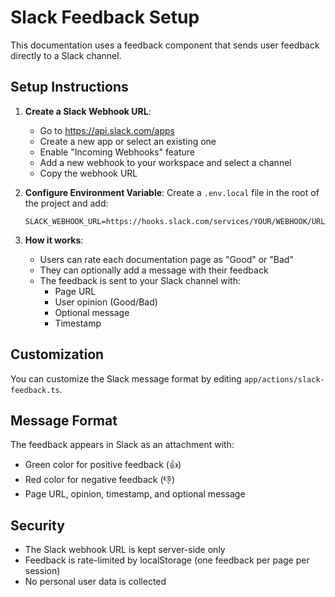# Slack Feedback Setup

This documentation uses a feedback component that sends user feedback directly to a Slack channel.

## Setup Instructions

1. **Create a Slack Webhook URL**:
   - Go to https://api.slack.com/apps
   - Create a new app or select an existing one
   - Enable "Incoming Webhooks" feature
   - Add a new webhook to your workspace and select a channel
   - Copy the webhook URL

2. **Configure Environment Variable**:
   Create a `.env.local` file in the root of the project and add:
   ```
   SLACK_WEBHOOK_URL=https://hooks.slack.com/services/YOUR/WEBHOOK/URL
   ```

3. **How it works**:
   - Users can rate each documentation page as "Good" or "Bad"
   - They can optionally add a message with their feedback
   - The feedback is sent to your Slack channel with:
     - Page URL
     - User opinion (Good/Bad)
     - Optional message
     - Timestamp

## Customization

You can customize the Slack message format by editing `app/actions/slack-feedback.ts`.

## Message Format

The feedback appears in Slack as an attachment with:
- Green color for positive feedback (👍)
- Red color for negative feedback (👎)
- Page URL, opinion, timestamp, and optional message

## Security

- The Slack webhook URL is kept server-side only
- Feedback is rate-limited by localStorage (one feedback per page per session)
- No personal user data is collected 